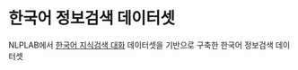 # 한국어 정보검색 데이터셋

NLPLAB에서 [한국어 지식검색 대화](https://www.aihub.or.kr/aihubdata/data/view.do?currMenu=&topMenu=&aihubDataSe=data&dataSetSn=71304) 데이터셋을 기반으로 구축한 한국어 정보검색 데이터셋
